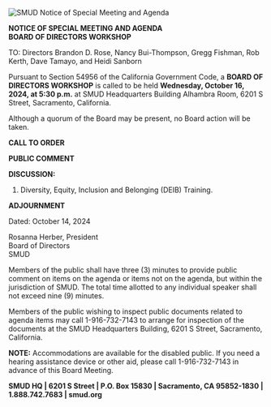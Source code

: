 <!-- Page 1 -->
![SMUD Notice of Special Meeting and Agenda](https://www.smud.org/-/media/SMUD/Images/Notices/2024/SMUD-Notice-of-Special-Meeting-and-Agenda-2024.png)

**NOTICE OF SPECIAL MEETING AND AGENDA  
BOARD OF DIRECTORS WORKSHOP**

TO: Directors Brandon D. Rose, Nancy Bui-Thompson, Gregg Fishman, Rob Kerth, Dave Tamayo, and Heidi Sanborn

Pursuant to Section 54956 of the California Government Code, a **BOARD OF DIRECTORS WORKSHOP** is called to be held **Wednesday, October 16, 2024, at 5:30 p.m.** at SMUD Headquarters Building Alhambra Room, 6201 S Street, Sacramento, California.

Although a quorum of the Board may be present, no Board action will be taken.

**CALL TO ORDER**

**PUBLIC COMMENT**

**DISCUSSION:**

1. Diversity, Equity, Inclusion and Belonging (DEIB) Training.

**ADJOURNMENT**

Dated: October 14, 2024

Rosanna Herber, President  
Board of Directors  
SMUD

Members of the public shall have three (3) minutes to provide public comment on items on the agenda or items not on the agenda, but within the jurisdiction of SMUD. The total time allotted to any individual speaker shall not exceed nine (9) minutes.

Members of the public wishing to inspect public documents related to agenda items may call 1-916-732-7143 to arrange for inspection of the documents at the SMUD Headquarters Building, 6201 S Street, Sacramento, California.

**NOTE:** Accommodations are available for the disabled public. If you need a hearing assistance device or other aid, please call 1-916-732-7143 in advance of this Board Meeting.

**SMUD HQ | 6201 S Street | P.O. Box 15830 | Sacramento, CA 95852-1830 | 1.888.742.7683 | smud.org**
